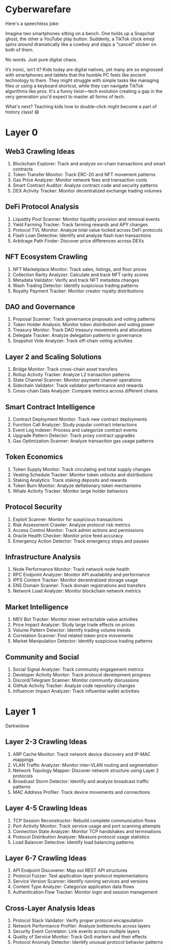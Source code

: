 # Cyberwarefare

Here's a speechless joke:  

Imagine two smartphones sitting on a bench. One holds up a Snapchat ghost, the other a YouTube play button. Suddenly, a TikTok clock emoji *spins around* dramatically like a cowboy and slaps a "cancel" sticker on both of them.  

No words. Just pure digital chaos.

It’s ironic, isn’t it? Kids today are digital natives, yet many are so engrossed with smartphones and tablets that the humble PC feels like ancient technology to them. They might struggle with simple tasks like managing files or using a keyboard shortcut, while they can navigate TikTok algorithms like pros. It's a funny twist—tech evolution creating a gap in the very generation you'd expect to master all forms of tech. 

What's next? Teaching kids how to double-click might become a part of history class! 😄

# Layer 0

## Web3 Crawling Ideas

1. Blockchain Explorer: Track and analyze on-chain transactions and smart contracts
2. Token Transfer Monitor: Track ERC-20 and NFT movement patterns
3. Gas Price Analyzer: Monitor network fees and transaction costs
4. Smart Contract Auditor: Analyze contract code and security patterns
5. DEX Activity Tracker: Monitor decentralized exchange trading volumes

## DeFi Protocol Analysis

1. Liquidity Pool Scanner: Monitor liquidity provision and removal events
2. Yield Farming Tracker: Track farming rewards and APY changes
3. Protocol TVL Monitor: Analyze total value locked across DeFi protocols
4. Flash Loan Detective: Identify and analyze flash loan transactions
5. Arbitrage Path Finder: Discover price differences across DEXs

## NFT Ecosystem Crawling

1. NFT Marketplace Monitor: Track sales, listings, and floor prices
2. Collection Rarity Analyzer: Calculate and track NFT rarity scores
3. Metadata Validator: Verify and track NFT metadata changes
4. Wash Trading Detector: Identify suspicious trading patterns
5. Royalty Payment Tracker: Monitor creator royalty distributions

## DAO and Governance

1. Proposal Scanner: Track governance proposals and voting patterns
2. Token Holder Analysis: Monitor token distribution and voting power
3. Treasury Monitor: Track DAO treasury movements and allocations
4. Delegate Tracker: Analyze delegation patterns in governance
5. Snapshot Vote Analyzer: Track off-chain voting activities

## Layer 2 and Scaling Solutions

1. Bridge Monitor: Track cross-chain asset transfers
2. Rollup Activity Tracker: Analyze L2 transaction patterns
3. State Channel Scanner: Monitor payment channel operations
4. Sidechain Validator: Track validator performance and rewards
5. Cross-chain Data Analyzer: Compare metrics across different chains

## Smart Contract Intelligence

1. Contract Deployment Monitor: Track new contract deployments
2. Function Call Analyzer: Study popular contract interactions
3. Event Log Indexer: Process and categorize contract events
4. Upgrade Pattern Detector: Track proxy contract upgrades
5. Gas Optimization Scanner: Analyze transaction gas usage patterns

## Token Economics

1. Token Supply Monitor: Track circulating and total supply changes
2. Vesting Schedule Tracker: Monitor token unlocks and distributions
3. Staking Analytics: Track staking deposits and rewards
4. Token Burn Monitor: Analyze deflationary token mechanisms
5. Whale Activity Tracker: Monitor large holder behaviors

## Protocol Security

1. Exploit Scanner: Monitor for suspicious transactions
2. Risk Assessment Crawler: Analyze protocol risk metrics
3. Access Control Monitor: Track admin actions and permissions
4. Oracle Health Checker: Monitor price feed accuracy
5. Emergency Action Detector: Track emergency stops and pauses

## Infrastructure Analysis

1. Node Performance Monitor: Track network node health
2. RPC Endpoint Analyzer: Monitor API availability and performance
3. IPFS Content Tracker: Monitor decentralized storage usage
4. ENS Domain Scanner: Track domain registrations and transfers
5. Network Load Analyzer: Monitor blockchain network metrics

## Market Intelligence

1. MEV Bot Tracker: Monitor miner extractable value activities
2. Price Impact Analyzer: Study large trade effects on prices
3. Volume Pattern Detector: Identify trading volume trends
4. Correlation Scanner: Find related token price movements
5. Market Manipulation Detector: Identify suspicious trading patterns

## Community and Social

1. Social Signal Analyzer: Track community engagement metrics
2. Developer Activity Monitor: Track protocol development progress
3. Discord/Telegram Scanner: Monitor community discussions
4. GitHub Activity Tracker: Analyze code repository changes
5. Influencer Impact Analyzer: Track influential wallet activities

# Layer 1

Darkwidow

## Layer 2-3 Crawling Ideas

1. ARP Cache Monitor: Track network device discovery and IP-MAC mappings
2. VLAN Traffic Analyzer: Monitor inter-VLAN routing and segmentation
3. Network Topology Mapper: Discover network structure using Layer 2 protocols
4. Broadcast Storm Detector: Identify and analyze broadcast traffic patterns
5. MAC Address Profiler: Track device movements and connections

## Layer 4-5 Crawling Ideas

1. TCP Session Reconstructor: Rebuild complete communication flows
2. Port Activity Monitor: Track service usage and port scanning attempts
3. Connection State Analyzer: Monitor TCP handshakes and terminations
4. Protocol Distribution Analyzer: Measure protocol usage statistics
5. Load Balancer Detective: Identify load balancing patterns

## Layer 6-7 Crawling Ideas

1. API Endpoint Discoverer: Map out REST API structures
2. Protocol Fuzzer: Test application layer protocol implementations
3. Service Version Scanner: Identify running services and versions
4. Content Type Analyzer: Categorize application data flows
5. Authentication Flow Tracker: Monitor login and session management

## Cross-Layer Analysis Ideas

1. Protocol Stack Validator: Verify proper protocol encapsulation
2. Network Performance Profiler: Analyze bottlenecks across layers
3. Security Event Correlator: Link events across multiple layers
4. Quality of Service Monitor: Track QoS markers and their effects
5. Protocol Anomaly Detector: Identify unusual protocol behavior patterns
